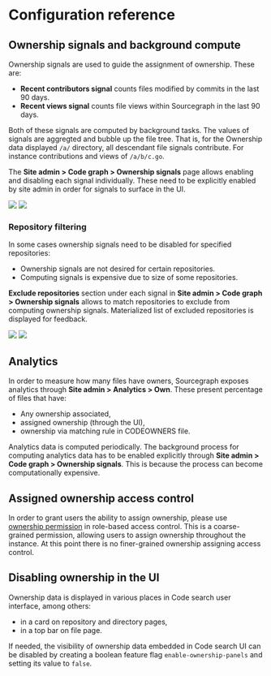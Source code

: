 # Configuration reference

## Ownership signals and background compute

Ownership signals are used to guide the assignment of ownership. These are:

*   **Recent contributors signal** counts files modified by commits in the last 90 days.
*   **Recent views signal** counts file views within Sourcegraph in the last 90 days.

Both of these signals are computed by background tasks.
The values of signals are aggregted and bubble up the file tree.
That is, for the Ownership data displayed `/a/` directory, all descendant file signals contribute.
For instance contributions and views of `/a/b/c.go`.

The **Site admin > Code graph > Ownership signals** page allows enabling and disabling each signal individually.
These need to be explicitly enabled by site admin in order for signals to surface in the UI.

<picture title="Site admin ownership configuration page">
  <img class="theme-dark-only" src="https://sourcegraphstatic.com/own-signals-configuration-dark.png">
  <img class="theme-light-only" src="https://sourcegraphstatic.com/own-signals-configuration.png">
</picture>

### Repository filtering

In some cases ownership signals need to be disabled for specified repositories:

*   Ownership signals are not desired for certain repositories.
*   Computing signals is expensive due to size of some repositories.

**Exclude repositories** section under each signal in **Site admin > Code graph > Ownership signals** allows to match repositories to exclude from computing ownership signals.
Materialized list of excluded repositories is displayed for feedback.

<picture title="Site admin ownership configuration page">
  <img class="theme-dark-only" src="https://sourcegraphstatic.com/own-signals-exclude-dark.png">
  <img class="theme-light-only" src="https://sourcegraphstatic.com/own-signals-exclude.png">
</picture>

## Analytics

In order to measure how many files have owners, Sourcegraph exposes analytics through **Site admin > Analytics > Own**.
These present percentage of files that have:

*   Any ownership associated,
*   assigned ownership (through the UI),
*   ownership via matching rule in CODEOWNERS file.

Analytics data is computed periodically.
The background process for computing analytics data has to be enabled explicitly through **Site admin > Code graph > Ownership signals**.
This is because the process can become computationally expensive.

## Assigned ownership access control

In order to grant users the ability to assign ownership, please use [ownership permission](../admin/access_control/ownership.md) in role-based access control.
This is a coarse-grained permission, allowing users to assign ownership throughout the instance.
At this point there is no finer-grained ownership assigning access control.

## Disabling ownership in the UI

Ownership data is displayed in various places in Code search user interface, among others:

*   in a card on repository and directory pages,
*   in a top bar on file page.

If needed, the visibility of ownership data embedded in Code search UI can be disabled by creating a boolean feature flag `enable-ownership-panels` and setting its value to `false`.
